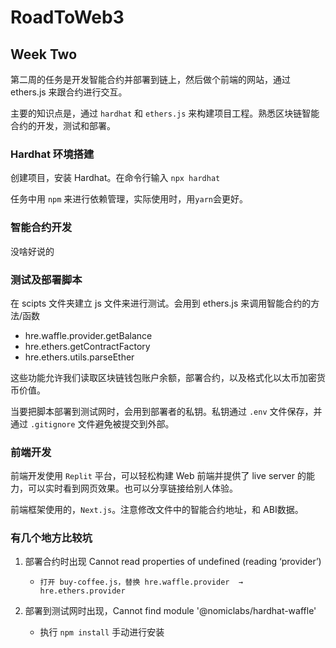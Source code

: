 # RoadToWeb3
## Week Two
第二周的任务是开发智能合约并部署到链上，然后做个前端的网站，通过 ethers.js 来跟合约进行交互。

主要的知识点是，通过 `hardhat` 和 `ethers.js` 来构建项目工程。熟悉区块链智能合约的开发，测试和部署。

### Hardhat 环境搭建
创建项目，安装 Hardhat。在命令行输入 `npx hardhat`

任务中用 `npm` 来进行依赖管理，实际使用时，用`yarn`会更好。

### 智能合约开发
没啥好说的

### 测试及部署脚本
在 scipts 文件夹建立 js 文件来进行测试。会用到 ethers.js 来调用智能合约的方法/函数
- hre.waffle.provider.getBalance
- hre.ethers.getContractFactory
- hre.ethers.utils.parseEther

这些功能允许我们读取区块链钱包账户余额，部署合约，以及格式化以太币加密货币价值。

当要把脚本部署到测试网时，会用到部署者的私钥。私钥通过 `.env` 文件保存，并通过 `.gitignore` 文件避免被提交到外部。

### 前端开发
前端开发使用 `Replit` 平台，可以轻松构建 Web 前端并提供了 live server 的能力，可以实时看到网页效果。也可以分享链接给别人体验。

前端框架使用的，`Next.js`。注意修改文件中的智能合约地址，和 ABI数据。

### 有几个地方比较坑
1. 部署合约时出现 Cannot read properties of undefined (reading ‘provider’)

    - `打开 buy-coffee.js，替换 hre.waffle.provider  →  hre.ethers.provider`

2. 部署到测试网时出现，Cannot find module '@nomiclabs/hardhat-waffle'
    - 执行 `npm install` 手动进行安装

